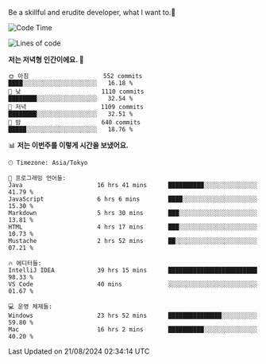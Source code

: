 Be a skillful and erudite developer, what I want to.👶

<!--START_SECTION:waka-->
![Code Time](http://img.shields.io/badge/Code%20Time-1%2C195%20hrs%205%20mins-blue)

![Lines of code](https://img.shields.io/badge/%EC%A0%80%EB%8A%94%20%EC%97%AC%ED%83%9C%EA%B9%8C%EC%A7%80%20-2.7%20million%20%EC%A4%84%EC%9D%98%20%EC%BD%94%EB%93%9C%EB%A5%BC%20%EC%9E%91%EC%84%B1%ED%96%88%EC%96%B4%EC%9A%94.-blue)

**저는 저녁형 인간이에요. 🦉** 

```text
🌞 아침                     552 commits         ████░░░░░░░░░░░░░░░░░░░░░   16.18 % 
🌆 낮　                     1110 commits        ████████░░░░░░░░░░░░░░░░░   32.54 % 
🌃 저녁                     1109 commits        ████████░░░░░░░░░░░░░░░░░   32.51 % 
🌙 밤　                     640 commits         █████░░░░░░░░░░░░░░░░░░░░   18.76 % 
```


📊 **저는 이번주를 이렇게 시간을 보냈어요.** 

```text
🕑︎ Timezone: Asia/Tokyo

💬 프로그래밍 언어들: 
Java                     16 hrs 41 mins      ██████████░░░░░░░░░░░░░░░   41.79 % 
JavaScript               6 hrs 6 mins        ████░░░░░░░░░░░░░░░░░░░░░   15.30 % 
Markdown                 5 hrs 30 mins       ███░░░░░░░░░░░░░░░░░░░░░░   13.81 % 
HTML                     4 hrs 17 mins       ███░░░░░░░░░░░░░░░░░░░░░░   10.73 % 
Mustache                 2 hrs 52 mins       ██░░░░░░░░░░░░░░░░░░░░░░░   07.21 % 

🔥 에디터들: 
IntelliJ IDEA            39 hrs 15 mins      █████████████████████████   98.33 % 
VS Code                  40 mins             ░░░░░░░░░░░░░░░░░░░░░░░░░   01.67 % 

💻 운영 체제들: 
Windows                  23 hrs 52 mins      ███████████████░░░░░░░░░░   59.80 % 
Mac                      16 hrs 2 mins       ██████████░░░░░░░░░░░░░░░   40.20 % 
```


 Last Updated on 21/08/2024 02:34:14 UTC
<!--END_SECTION:waka-->
